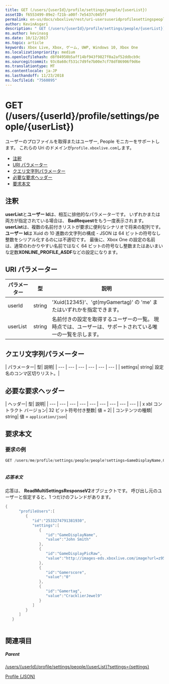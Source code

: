 ```yaml
---
title: GET (/users/{userId}/profile/settings/people/{userList})
assetID: f6553499-89e2-f21b-a00f-7e5437c045ff
permalink: en-us/docs/xboxlive/rest/uri-usersuseridprofilesettingspeopleuserlistget.html
author: KevinAsgari
description: " GET (/users/{userId}/profile/settings/people/{userList})"
ms.author: kevinasg
ms.date: 10/12/2017
ms.topic: article
keywords: Xbox Live, Xbox, ゲーム, UWP, Windows 10, Xbox One
ms.localizationpriority: medium
ms.openlocfilehash: d8f04950b5aff14bf943f9827f0a2af52ddbcb9c
ms.sourcegitcommit: 93c0a60cf531c7d9fe7b00e7cf78df86906f9d6e
ms.translationtype: MT
ms.contentlocale: ja-JP
ms.lasthandoff: 11/23/2018
ms.locfileid: "7560895"
---
```

# <a name="get-usersuseridprofilesettingspeopleuserlist"></a>GET (/users/{userId}/profile/settings/people/{userList})
ユーザーのプロファイルを取得またはユーザー, People モニカーをサポートします。 これらの Uri のドメインが`profile.xboxlive.com`します。
 
  * [注釈](#ID4EV)
  * [URI パラメーター](#ID4EKB)
  * [クエリ文字列パラメーター](#ID4EVB)
  * [必要な要求ヘッダー](#ID4EQC)
  * [要求本文](#ID4E2D)
 
<a id="ID4EV"></a>

 
## <a name="remarks"></a>注釈
 
**userList**と**ユーザー Id**は、相互に排他的なパラメーターです。 いずれかまたは両方が指定されている場合は、 **BadRequest**をもう一度表示されます。 **userList**は、複数の名前付きリストが要求に便利なシナリオで将来の配列です。 **ユーザー Id**は Xuid の 10 進数の文字列の構成 - JSON は 64 ビットの符号なし整数をシリアル化するのには不適切です。 最後に、Xbox One の設定の名前は、通常のわかりやすい名前ではなく 64 ビットの符号なし整数またはあいまいな定数**XONLINE_PROFILE_ASDF**などの設定になります。
  
<a id="ID4EKB"></a>

 
## <a name="uri-parameters"></a>URI パラメーター
 
| パラメーター| 型| 説明| 
| --- | --- | --- | 
| userId| string| 'Xuid(12345)'、'gt(myGamertag)' の 'me' またはいずれかを指定できます。| 
| userList| string| 名前付きの設定を取得するユーザーの一覧。 現時点では、ユーザーは、サポートされている唯一の一覧を示します。| 
  
<a id="ID4EVB"></a>

 
## <a name="query-string-parameters"></a>クエリ文字列パラメーター
 
| パラメーター| 型| 説明| 
| --- | --- | --- | --- | --- | --- | 
| settings| string| 設定名のコンマ区切りリスト。| 
  
<a id="ID4EQC"></a>

 
## <a name="required-request-headers"></a>必要な要求ヘッダー
 
| ヘッダー| 型| 説明| 
| --- | --- | --- | --- | --- | --- | --- | --- | --- | 
| x xbl コントラクト バージョン| 32 ビット符号付き整数| 値 = 2| 
| コンテンツの種類| string| 値 = <code>application/json</code>| 
  
<a id="ID4E2D"></a>

 
## <a name="request-body"></a>要求本文
 
<a id="ID4EBE"></a>

 
### <a name="sample-request"></a>要求の例
 

```cpp
GET /users/me/profile/settings/people/people?settings=GameDisplayName,GameDisplayPicRaw,Gamerscore,Gamertag
      
```

  
<a id="ID4EKE"></a>

  
 
<a id="ID4EME"></a>

 
##### <a name="response-body"></a>応答本文 
応答は、 **ReadMultiSettingsResponseV2**オブジェクトです。 呼び出し元のユーザーと仮定すると、1 つだけのフレンドがあります。
  

```cpp
{
      "profileUsers":[
         {
            "id":"2533274791381930",
            "settings":[
               {
                  "id":"GameDisplayName",
                  "value":"John Smith"
               },
               {
                  "id":"GameDisplayPicRaw",
                  "value":"http://images-eds.xboxlive.com/image?url=z951ykn43p4FqWbbFvR2Ec.8vbDhj8G2Xe7JngaTToBrrCmIEEXHC9UNrdJ6P7KIN0gxC2r1YECCd3mf2w1FDdmFCpSokJWa2z7xtVrlzOyVSc6pPRdWEXmYtpS2xE4F&format=png&w=64&h=64"
               },
               {
                  "id":"Gamerscore",
                  "value":"0"
               },
               {
                  "id":"Gamertag",
                  "value":"CracklierJewel9"
               }
            ]
         }
      ]
   }
         
```

   
<a id="ID4E3E"></a>

 
## <a name="see-also"></a>関連項目
 
<a id="ID4E5E"></a>

 
##### <a name="parent"></a>Parent 

[/users/{userId}/profile/settings/people/{userList}?settings={settings}](uri-usersuseridprofilesettingspeopleuserlist.md)

 [Profile (JSON)](../../json/json-profile.md)

   